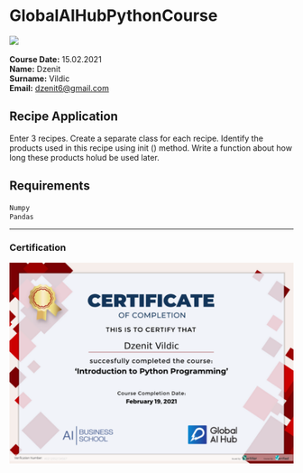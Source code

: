 # GlobalAIHubPythonCourse
![](img/logo.png)

**Course Date:** 15.02.2021  
**Name:** Dzenit  
**Surname:** Vildic  
**Email:** dzenit6@gmail.com  


## Recipe Application
   Enter 3 recipes. Create a separate class for each recipe.
   Identify the products used in this recipe using init () method.
   Write a function about how long these products holud be used later.
   
   
## Requirements
```
Numpy
Pandas

```
---

### Certification
![](img/certificate_ex.png)

